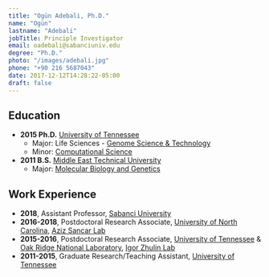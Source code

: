 ```yaml
---
title: "Ogün Adebali, Ph.D."
name: "Ogün"
lastname: "Adebali"
jobTitle: Principle Investigator
email: oadebali@sabanciuniv.edu
degree: "Ph.D."
photo: "/images/adebali.jpg"
phone: "+90 216 5687043"
date: 2017-12-12T14:28:22-05:00
draft: false
---
```


## Education
<!-- {{< textlink text="helloWorld!" link="hello.com" >}} -->

* **2015 Ph.D.** [University of Tennessee](http://utk.edu)
    * Major: Life Sciences - [Genome Science & Technology](http://gst.tennessee.edu)
    * Minor: [Computational Science](http://igmcs.utk.edu)
* **2011 B.S.** [Middle East Technical University](http://metu.edu.tr)
    * Major: [Molecular Biology and Genetics](http://bio.metu.edu.tr)

## Work Experience

* **2018**, Assistant Professor, [Sabanci University](http://sabanciuniv.edu/en)
* **2016-2018**, Postdoctoral Research Associate, [University of North Carolina](http://unc.edu), [Aziz Sancar Lab](http://sancarlab.unc.edu)
* **2015-2016**, Postdoctoral Research Associate, [University of Tennessee](http://utk.edu) & [Oak Ridge National Laboratory](http://ornl.gov), [Igor Zhulin Lab](http://zhulinlab.org)
* **2011-2015**, Graduate Research/Teaching Assistant, [University of Tennessee](http://utk.edu)